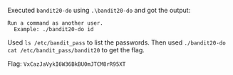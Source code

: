 Executed `bandit20-do` using `.\bandit20-do` and got the output:

```
Run a command as another user.
  Example: ./bandit20-do id
```

Used `ls /etc/bandit_pass` to list the passwords. Then used `./bandit20-do cat /etc/bandit_pass/bandit20` to get the flag.

Flag: `VxCazJaVykI6W36BkBU0mJTCM8rR95XT`

